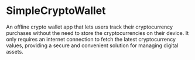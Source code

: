 # SimpleCryptoWallet
 An offline crypto wallet app that lets users track their cryptocurrency purchases without the need to store the cryptocurrencies on their device. It only requires an internet connection to fetch the latest cryptocurrency values, providing a secure and convenient solution for managing digital assets.
